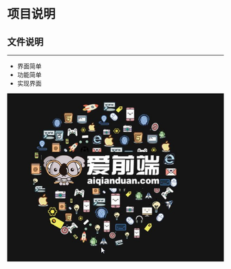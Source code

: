 # 项目说明
## 文件说明

-------------------------------------------

* 界面简单
* 功能简单
* 实现界面

![Image](images/logo.png)